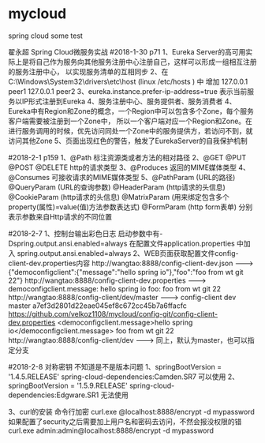 # mycloud
spring cloud some test

翟永超 Spring Cloud微服务实战
#2018-1-30  p71
1、Eureka Server的高可用实际上是将自己作为服务向其他服务注册中心注册自己，这样可以形成一组相互注册的服务注册中心，
    以实现服务清单的互相同步
2、在 C:\Windows\System32\drivers\etc\host (linux /etc/hosts ) 中 增加 127.0.0.1 peer1 127.0.0.1 peer2
3、eureka.instance.prefer-ip-address=true 表示当前服务以IP形式注册到Eureka
4、服务注册中心、服务提供者、服务消费者
4、Eureka中有Region和Zone的概念，一个Region中可以包含多个Zone，每个服务客户端需要被注册到一个Zone中，
    所以一个客户端对应一个Region和Zone。在进行服务调用的时候，优先访问同处一个Zone中的服务提供方，若访问不到，就访问其他Zone
5、页面出现红色的警告，触发了EurekaServer的自我保护机制


#2018-2-1  p159
1、@Path 标注资源类或者方法的相对路径
2、@GET @PUT @POST @DELETE  http的请求类型
3、@Produces 返回的MIME媒体类型
4、@Consumes 可接收请求的MIME媒体类型
5、@PathParam (URL的路径) @QueryParam (URL的查询参数)
    @HeaderParam (http请求的头信息) @CookieParam (http请求的头信息)
    @MatrixParam (用来绑定包含多个property(属性)=value(值)方法参数表达式)
    @FormParam   (http form表单)
    分别表示参数来自Http请求的不同位置


#2018-2-7
1、控制台输出彩色日志
启动参数中有-Dspring.output.ansi.enabled=always  在配置文件application.properties 中加入 spring.output.ansi.enabled=always
2、WEB页面获取配置文件config-client-dev.properties内容
    http://wangtao:8888/config-client-dev.json          ---> {"democonfigclient":{"message":"hello spring io"},"foo":"foo from wt git 22"}
    http://wangtao:8888/config-client-dev.properties    --->  democonfigclient.message: hello spring io
                                                              foo: foo from wt git 22
    http://wangtao:8888/config-client/dev/master        ---> <Environment>
                                                             <name>config-client</name>
                                                             <profiles>
                                                             <profiles>dev</profiles>
                                                             </profiles>
                                                             <label>master</label>
                                                             <version>a7ef3d2801d22eae045ef8c672cc45b7a6ffacfc</version>
                                                             <state/>
                                                             <propertySources>
                                                             <propertySources>
                                                             <name>
                                                             https://github.com/velkoz1108/mycloud/config-git/config-client-dev.properties
                                                             </name>
                                                             <source>
                                                             <democonfigclient.message>hello spring io</democonfigclient.message>
                                                             <foo>foo from wt git 22</foo>
                                                             </source>
                                                             </propertySources>
                                                             </propertySources>
                                                             </Environment>
    http://wangtao:8888/config-client/dev             --->   同上，默认为master，也可以指定分支

#2018-2-8 对称密钥 不知道是不是版本问题
1、springBootVersion = '1.4.5.RELEASE' spring-cloud-dependencies:Camden.SR7 可以使用
2、springBootVersion = '1.5.9.RELEASE' spring-cloud-dependencies:Edgware.SR1 无法使用

3、curl的安装
命令行加密
curl.exe @localhost:8888/encrypt -d mypassword
如果配置了security之后需要加上用户名和密码去访问，不然会报没权限的错
curl.exe admin:admin@localhost:8888/encrypt -d mypassword